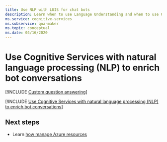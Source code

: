 ```yaml
---
title: Use NLP with LUIS for chat bots
description: Learn when to use Language Understanding and when to use QnA Maker and understand how they compliment each other.
ms.service: cognitive-services
ms.subservice: qna-maker
ms.topic: conceptual
ms.date: 04/16/2020
---
```


# Use Cognitive Services with natural language processing (NLP) to enrich bot conversations

[!INCLUDE [Custom question answering](../includes/new-version.md)]

[!INCLUDE [Use Cognitive Services with natural language processing (NLP) to enrich bot conversations](../includes/luis-qnamaker-shared-concept.md)]

## Next steps

* Learn [how manage Azure resources](How-To/set-up-qnamaker-service-azure.md)